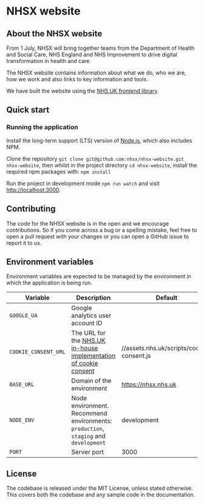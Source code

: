 # NHSX website

## About the NHSX website

From 1 July, NHSX will bring together teams from the Department of Health and Social Care, NHS England and NHS Improvement to drive digital transformation in health and care.

The NHSX website contains information about what we do, who we are, how we work and also links to key information and tools.

We have built the website using the [NHS.UK frontend library](https://github.com/nhsuk/nhsuk-frontend).

## Quick start

### Running the application

Install the long-term support (LTS) version of <a href="https://nodejs.org/en/">Node.js</a>, which also includes NPM.

Clone the repository `git clone git@github.com:nhsx/nhsx-website.git nhsx-website`, then whilst in the project directory `cd nhsx-website`, install the required npm packages with: `npm install`

Run the project in development mode `npm run watch` and visit <a href="http://localhost:3000">http://localhost:3000</a>.

## Contributing

The code for the NHSX website is in the open and we encourage contributions. So if you come across a bug or a spelling mistake, feel free to open a pull request with your changes or you can open a GitHub issue to report it to us.

## Environment variables

Environment variables are expected to be managed by the environment in which
the application is being run.

| Variable      | Description       | Default         | Required  |
| ------------- | ----------------- | --------------          | --------- |
| `GOOGLE_UA`      | Google analytics user account ID          |         | No
| `COOKIE_CONSENT_URL`      | The URL for the [NHS.UK in-house implementation of cookie consent](https://github.com/nhsuk/cookie-consent)    | //assets.nhs.uk/scripts/cookie-consent.js |
| `BASE_URL`      | Domain of the environment          |  https://nhsx.nhs.uk       |
| `NODE_ENV`      | Node environment. Recommend environments: `production`, `staging` and `development`  |  development            |
| `PORT`          | Server port       |  3000                   |

## License

The codebase is released under the MIT License, unless stated otherwise. This covers both the codebase and any sample code in the documentation.
